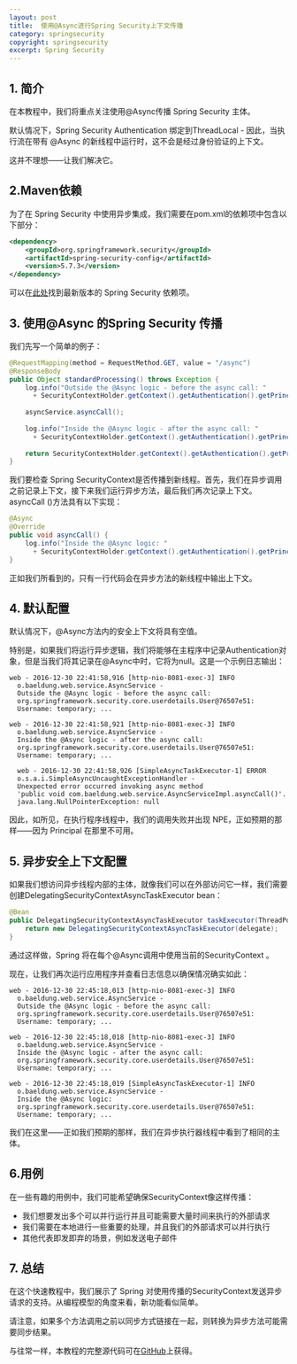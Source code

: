 ```yaml
---
layout: post
title:  使用@Async进行Spring Security上下文传播
category: springsecurity
copyright: springsecurity
excerpt: Spring Security
---
```


## 1. 简介

在本教程中，我们将重点关注使用@Async传播 Spring Security 主体。


默认情况下，Spring Security Authentication 绑定到ThreadLocal - 因此，当执行流在带有 @Async 的新线程中运行时，这不会是经过身份验证的上下文。

这并不理想——让我们解决它。

## 2.Maven依赖

为了在 Spring Security 中使用异步集成，我们需要在pom.xml的依赖项中包含以下部分：

```xml
<dependency>
    <groupId>org.springframework.security</groupId>
    <artifactId>spring-security-config</artifactId>
    <version>5.7.3</version>
</dependency>

```

可以在[此处](https://search.maven.org/classic/#search|ga|1|g%3A"org.springframework.security")找到最新版本的 Spring Security 依赖项。

## 3. 使用@Async 的Spring Security 传播

我们先写一个简单的例子：

```java
@RequestMapping(method = RequestMethod.GET, value = "/async")
@ResponseBody
public Object standardProcessing() throws Exception {
    log.info("Outside the @Async logic - before the async call: "
      + SecurityContextHolder.getContext().getAuthentication().getPrincipal());
    
    asyncService.asyncCall();
    
    log.info("Inside the @Async logic - after the async call: "
      + SecurityContextHolder.getContext().getAuthentication().getPrincipal());
    
    return SecurityContextHolder.getContext().getAuthentication().getPrincipal();
}
```

我们要检查 Spring SecurityContext是否传播到新线程。首先，我们在异步调用之前记录上下文，接下来我们运行异步方法，最后我们再次记录上下文。asyncCall ()方法具有以下实现：

```java
@Async
@Override
public void asyncCall() {
    log.info("Inside the @Async logic: "
      + SecurityContextHolder.getContext().getAuthentication().getPrincipal());
}
```

正如我们所看到的，只有一行代码会在异步方法的新线程中输出上下文。

## 4. 默认配置

默认情况下，@Async方法内的安全上下文将具有空值。

特别是，如果我们将运行异步逻辑，我们将能够在主程序中记录Authentication对象，但是当我们将其记录在@Async中时，它将为null。这是一个示例日志输出：

```plaintext
web - 2016-12-30 22:41:58,916 [http-nio-8081-exec-3] INFO
  o.baeldung.web.service.AsyncService -
  Outside the @Async logic - before the async call:
  org.springframework.security.core.userdetails.User@76507e51:
  Username: temporary; ...

web - 2016-12-30 22:41:58,921 [http-nio-8081-exec-3] INFO
  o.baeldung.web.service.AsyncService -
  Inside the @Async logic - after the async call:
  org.springframework.security.core.userdetails.User@76507e51:
  Username: temporary; ...

  web - 2016-12-30 22:41:58,926 [SimpleAsyncTaskExecutor-1] ERROR
  o.s.a.i.SimpleAsyncUncaughtExceptionHandler -
  Unexpected error occurred invoking async method
  'public void com.baeldung.web.service.AsyncServiceImpl.asyncCall()'.
  java.lang.NullPointerException: null
```

因此，如所见，在执行程序线程中，我们的调用失败并出现 NPE，正如预期的那样——因为 Principal 在那里不可用。

## 5. 异步安全上下文配置

如果我们想访问异步线程内部的主体，就像我们可以在外部访问它一样，我们需要创建DelegatingSecurityContextAsyncTaskExecutor bean：

```java
@Bean 
public DelegatingSecurityContextAsyncTaskExecutor taskExecutor(ThreadPoolTaskExecutor delegate) { 
    return new DelegatingSecurityContextAsyncTaskExecutor(delegate); 
}
```

通过这样做，Spring 将在每个@Async调用中使用当前的SecurityContext 。

现在，让我们再次运行应用程序并查看日志信息以确保情况确实如此：

```plaintext
web - 2016-12-30 22:45:18,013 [http-nio-8081-exec-3] INFO
  o.baeldung.web.service.AsyncService -
  Outside the @Async logic - before the async call:
  org.springframework.security.core.userdetails.User@76507e51:
  Username: temporary; ...

web - 2016-12-30 22:45:18,018 [http-nio-8081-exec-3] INFO
  o.baeldung.web.service.AsyncService -
  Inside the @Async logic - after the async call:
  org.springframework.security.core.userdetails.User@76507e51:
  Username: temporary; ...

web - 2016-12-30 22:45:18,019 [SimpleAsyncTaskExecutor-1] INFO
  o.baeldung.web.service.AsyncService -
  Inside the @Async logic:
  org.springframework.security.core.userdetails.User@76507e51:
  Username: temporary; ...
```

我们在这里——正如我们预期的那样，我们在异步执行器线程中看到了相同的主体。


## 6.用例

在一些有趣的用例中，我们可能希望确保SecurityContext像这样传播：

-   我们想要发出多个可以并行运行并且可能需要大量时间来执行的外部请求
-   我们需要在本地进行一些重要的处理，并且我们的外部请求可以并行执行
-   其他代表即发即弃的场景，例如发送电子邮件

## 7. 总结

在这个快速教程中，我们展示了 Spring 对使用传播的SecurityContext发送异步请求的支持。从编程模型的角度来看，新功能看似简单。

请注意，如果多个方法调用之前以同步方式链接在一起，则转换为异步方法可能需要同步结果。

与往常一样，本教程的完整源代码可在[GitHub](https://github.com/tuyucheng7/taketoday-tutorial4j/tree/master/spring-security-modules)上获得。